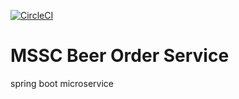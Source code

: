 [![CircleCI](https://dl.circleci.com/status-badge/img/gh/Janakkapadiya/mssc-beer-order-service/tree/master.svg?style=svg)](https://dl.circleci.com/status-badge/redirect/gh/Janakkapadiya/mssc-beer-order-service/tree/master)

# MSSC Beer Order Service

spring boot microservice 

